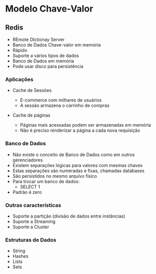 # Modelo Chave-Valor

## Redis

- REmote DIctionay Server
- Banco de Dados Chave-valor em memória
- Rápido
- Suporte a vários tipos de dados
- Banco de Dados em memória
- Pode usar disco para persistência

### Aplicações

- Cache de Sessões
  - E-commerce com milhares de usuários
  - A sessão armazena o carrinho de compras

- Cache de páginas
  - Páginas mais acessadas podem ser armazenadas em memória
  - Não é preciso renderizar a página a cada nova requisição

### Banco de Dados

- Não existe o conceito de Banco de Dados como em outros gerenciadores
- Existem separações lógicas para valores com mesmas chaves
- Estas separações são numeradas e fixas, chamadas databases
- São persistidos no mesmo arquivo físico
- Para trocar um banco de dados:
  - SELECT 1
- Padrão é zero

### Outras características

- Suporte a partição (divisão de dados entre instâncias)
- Suporte a Streaming
- Suporte a Cluster

### Estruturas de Dados

- String
- Hashes
- Lists
- Sets

